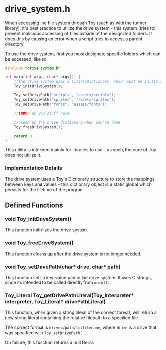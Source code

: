 
# drive_system.h

When accessing the file system through Toy (such as with the runner library), it's best practice to utilize the drive system - this system (tries to) prevent malicious accessing of files outside of the designated folders. It does this by causing an error when a script tries to access a parent directory.

To use the drive system, first you must designate specific folders which can be accessed, like so:

```c
#include "drive_system.h"

int main(int argc, char* argv[]) {
	//the drive system uses a LiteralDictionary, which must be initialized with this
	Toy_initDriveSystem();

	Toy_setDrivePath("scripts", "assets/scripts");
	Toy_setDrivePath("sprites", "assets/sprites");
	Toy_setDrivePath("fonts", "assets/fonts");

	//TODO: do you stuff here

	//clean up the drive dictionary when you're done
	Toy_freeDriveSystem();

	return 0;
}
```

This utility is intended mainly for libraries to use - as such, the core of Toy does not utilize it.

### Implementation Details

The drive system uses a Toy's Dictionary structure to store the mappings between keys and values - this dictionary object is a static global which persists for the lifetime of the program.

## Defined Functions

### void Toy_initDriveSystem()

This function initializes the drive system.

### void Toy_freeDriveSystem()

This function cleans up after the drive system is no longer needed.

### void Toy_setDrivePath(char* drive, char* path)

This function sets a key-value pair in the drive system. It uses C strings, since its intended to be called directly from `main()`.

### Toy_Literal Toy_getDrivePathLiteral(Toy_Interpreter* interpreter, Toy_Literal* drivePathLiteral)

This function, when given a string literal of the correct format, will return a new string literal containing the relative filepath to a specified file.

The correct format is `drive:/path/to/filename`, where `drive` is a drive that was specified with `Toy_setDrivePath()`.

On failure, this function returns a null literal.
